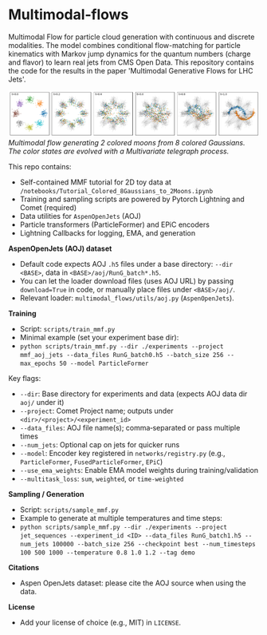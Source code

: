 # Multimodal‑flows

Multimodal Flow for particle cloud generation with continuous and discrete modalities. The model combines conditional flow-matching for particle kinematics with Markov jump dynamics for the quantum numbers (charge and flavor) to learn real jets from CMS Open Data. This repository contains the code for the results in the paper 'Multimodal Generative Flows for LHC Jets'.

![plot](./notebooks/trajectories.png)
*Multimodal flow generating 2 colored moons from 8 colored Gaussians. The color states are evolved with a Multivariate telegraph process.*

This repo contains:
- Self-contained MMF tutorial for 2D toy data at `/notebooks/Tutorial_Colored_8Gaussians_to_2Moons.ipynb`
- Training and sampling scripts are powered by Pytorch Lightning and Comet (required)
- Data utilities for `AspenOpenJets` (AOJ)
- Particle transformers (ParticleFormer) and EPiC encoders
- Lightning Callbacks for logging, EMA, and generation

**AspenOpenJets (AOJ) dataset**
- Default code expects AOJ `.h5` files under a base directory: `--dir <BASE>`, data in `<BASE>/aoj/RunG_batch*.h5`.
- You can let the loader download files (uses AOJ URL) by passing `download=True` in code, or manually place files under `<BASE>/aoj/`.
- Relevant loader: `multimodal_flows/utils/aoj.py` (`AspenOpenJets`).

**Training**
- Script: `scripts/train_mmf.py`
- Minimal example (set your experiment base dir):
- `python scripts/train_mmf.py --dir ./experiments --project mmf_aoj_jets --data_files RunG_batch0.h5 --batch_size 256 --max_epochs 50 --model ParticleFormer`

Key flags:
- `--dir`: Base directory for experiments and data (expects AOJ data dir `aoj/` under it)
- `--project`: Comet Project name; outputs under `<dir>/<project>/<experiment_id>`
- `--data_files`: AOJ file name(s); comma‑separated or pass multiple times
- `--num_jets`: Optional cap on jets for quicker runs
- `--model`: Encoder key registered in `networks/registry.py` (e.g., `ParticleFormer`, `FusedParticleFormer`, `EPiC`)
- `--use_ema_weights`: Enable EMA model weights during training/validation
- `--multitask_loss`: `sum`, `weighted`, or `time-weighted`

**Sampling / Generation**
- Script: `scripts/sample_mmf.py`
- Example to generate at multiple temperatures and time steps:
- `python scripts/sample_mmf.py --dir ./experiments --project jet_sequences --experiment_id <ID> --data_files RunG_batch1.h5 --num_jets 100000 --batch_size 256 --checkpoint best --num_timesteps 100 500 1000 --temperature 0.8 1.0 1.2 --tag demo`

**Citations**
- Aspen OpenJets dataset: please cite the AOJ source when using the data.
  
**License**
- Add your license of choice (e.g., MIT) in `LICENSE`.
